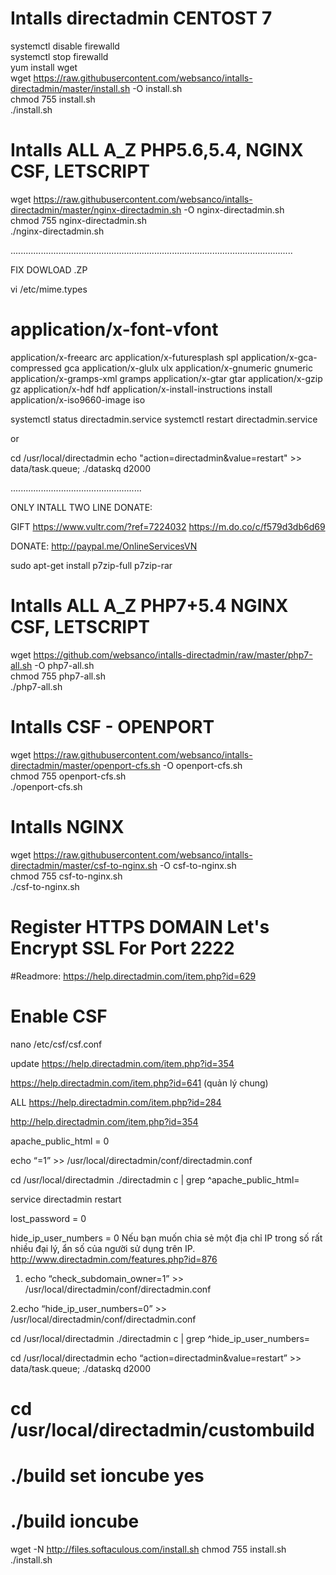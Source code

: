 # Intalls directadmin CENTOST 7
systemctl disable firewalld  
systemctl stop firewalld  
yum install wget  
wget https://raw.githubusercontent.com/websanco/intalls-directadmin/master/install.sh -O install.sh  
chmod 755 install.sh  
./install.sh  



# Intalls  ALL A_Z  PHP5.6,5.4, NGINX CSF, LETSCRIPT
wget https://raw.githubusercontent.com/websanco/intalls-directadmin/master/nginx-directadmin.sh -O nginx-directadmin.sh    
chmod 755 nginx-directadmin.sh   
./nginx-directadmin.sh   

 
................................................................................................................

FIX DOWLOAD .ZP

vi /etc/mime.types


# application/x-font-vfont
 application/x-freearc arc
 application/x-futuresplash spl
 application/x-gca-compressed gca
 application/x-glulx ulx
 application/x-gnumeric gnumeric
 application/x-gramps-xml gramps
 application/x-gtar gtar
 application/x-gzip gz
 application/x-hdf hdf
 application/x-install-instructions install
 application/x-iso9660-image iso
 
 
systemctl status directadmin.service
systemctl restart directadmin.service
 
 or
 
 
cd /usr/local/directadmin
echo "action=directadmin&value=restart" >> data/task.queue; ./dataskq d2000



....................................................

ONLY INTALL TWO LINE DONATE:

GIFT
https://www.vultr.com/?ref=7224032
https://m.do.co/c/f579d3db6d69  

DONATE: http://paypal.me/OnlineServicesVN



sudo apt-get install p7zip-full p7zip-rar


# Intalls  ALL A_Z  PHP7+5.4 NGINX CSF, LETSCRIPT
wget https://github.com/websanco/intalls-directadmin/raw/master/php7-all.sh -O php7-all.sh   
chmod 755 php7-all.sh  
./php7-all.sh  


# Intalls CSF - OPENPORT  
wget https://raw.githubusercontent.com/websanco/intalls-directadmin/master/openport-cfs.sh -O openport-cfs.sh  
chmod 755 openport-cfs.sh  
./openport-cfs.sh  

# Intalls NGINX
wget https://raw.githubusercontent.com/websanco/intalls-directadmin/master/csf-to-nginx.sh -O csf-to-nginx.sh  
chmod 755 csf-to-nginx.sh  
./csf-to-nginx.sh

# Register HTTPS DOMAIN Let's Encrypt SSL For Port 2222
#Readmore: https://help.directadmin.com/item.php?id=629

# Enable CSF
nano /etc/csf/csf.conf


update https://help.directadmin.com/item.php?id=354



https://help.directadmin.com/item.php?id=641 (quản lý chung)

ALL https://help.directadmin.com/item.php?id=284

http://help.directadmin.com/item.php?id=354

apache_public_html = 0

echo “=1” >> /usr/local/directadmin/conf/directadmin.conf

cd /usr/local/directadmin
./directadmin c | grep ^apache_public_html=

service directadmin restart

 

lost_password = 0

 


hide_ip_user_numbers = 0
Nếu bạn muốn chia sẻ một địa chỉ IP trong số rất nhiều đại lý, ẩn số của người sử dụng trên IP.
http://www.directadmin.com/features.php?id=876

1. echo “check_subdomain_owner=1” >> /usr/local/directadmin/conf/directadmin.conf

2.echo “hide_ip_user_numbers=0” >> /usr/local/directadmin/conf/directadmin.conf

cd /usr/local/directadmin
./directadmin c | grep ^hide_ip_user_numbers=

cd /usr/local/directadmin
echo “action=directadmin&value=restart” >> data/task.queue; ./dataskq d2000



# cd /usr/local/directadmin/custombuild
# ./build set ioncube yes
# ./build ioncube


wget -N http://files.softaculous.com/install.sh
chmod 755 install.sh
./install.sh
